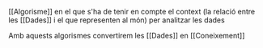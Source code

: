 [[Algorisme]] en el que s'ha de tenir en compte el context (la relació entre les [[Dades]] i el que representen al món) per analitzar les dades

Amb aquests algorismes convertirem les [[Dades]] en [[Coneixement]] 